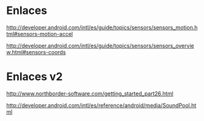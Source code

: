 # Enlaces

http://developer.android.com/intl/es/guide/topics/sensors/sensors_motion.html#sensors-motion-accel

http://developer.android.com/intl/es/guide/topics/sensors/sensors_overview.html#sensors-coords

# Enlaces v2

http://www.northborder-software.com/getting_started_part26.html

http://developer.android.com/intl/es/reference/android/media/SoundPool.html
